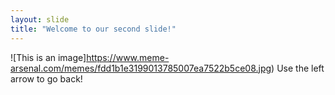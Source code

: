 ```yaml
---
layout: slide
title: "Welcome to our second slide!"
---
```

![This is an image]https://www.meme-arsenal.com/memes/fdd1b1e3199013785007ea7522b5ce08.jpg)
Use the left arrow to go back!
